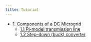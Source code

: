 ```yaml
---
title: Tutorial
---
```


* [1. Components of a DC Microgrid](tutorial/components.md)
  * [1.1 Pi-model transmission line](#11-Pi-model-transmission-line)
  * [1.2 Step-down (buck) converter](#12-Step-down-(buck)-converter)
